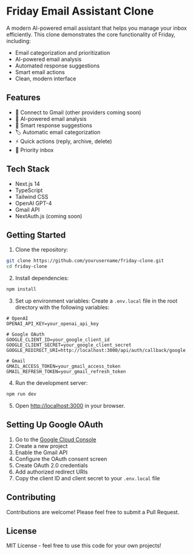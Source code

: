 # Friday Email Assistant Clone

A modern AI-powered email assistant that helps you manage your inbox efficiently. This clone demonstrates the core functionality of Friday, including:

- Email categorization and prioritization
- AI-powered email analysis
- Automated response suggestions
- Smart email actions
- Clean, modern interface

## Features

- 📧 Connect to Gmail (other providers coming soon)
- 🤖 AI-powered email analysis
- 📝 Smart response suggestions
- 🏷️ Automatic email categorization
- ⚡ Quick actions (reply, archive, delete)
- 🎯 Priority inbox

## Tech Stack

- Next.js 14
- TypeScript
- Tailwind CSS
- OpenAI GPT-4
- Gmail API
- NextAuth.js (coming soon)

## Getting Started

1. Clone the repository:
```bash
git clone https://github.com/yourusername/friday-clone.git
cd friday-clone
```

2. Install dependencies:
```bash
npm install
```

3. Set up environment variables:
Create a `.env.local` file in the root directory with the following variables:

```env
# OpenAI
OPENAI_API_KEY=your_openai_api_key

# Google OAuth
GOOGLE_CLIENT_ID=your_google_client_id
GOOGLE_CLIENT_SECRET=your_google_client_secret
GOOGLE_REDIRECT_URI=http://localhost:3000/api/auth/callback/google

# Gmail
GMAIL_ACCESS_TOKEN=your_gmail_access_token
GMAIL_REFRESH_TOKEN=your_gmail_refresh_token
```

4. Run the development server:
```bash
npm run dev
```

5. Open [http://localhost:3000](http://localhost:3000) in your browser.

## Setting Up Google OAuth

1. Go to the [Google Cloud Console](https://console.cloud.google.com)
2. Create a new project
3. Enable the Gmail API
4. Configure the OAuth consent screen
5. Create OAuth 2.0 credentials
6. Add authorized redirect URIs
7. Copy the client ID and client secret to your `.env.local` file

## Contributing

Contributions are welcome! Please feel free to submit a Pull Request.

## License

MIT License - feel free to use this code for your own projects!

